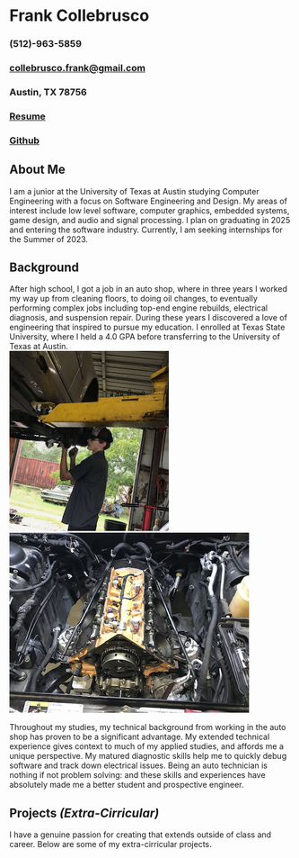 # Frank Collebrusco
### (512)-963-5859
### collebrusco.frank@gmail.com
### Austin, TX 78756
### [Resume]()
### [Github](github.com/collebrusco)
## About Me
I am a junior at the University of Texas at Austin studying Computer Engineering with a focus on Software Engineering and Design. My areas of interest include low level software, computer graphics, embedded systems, game design, and audio and signal processing. I plan on graduating in 2025 and entering the software industry. Currently, I am seeking internships for the Summer of 2023.  
  
## Background
After high school, I got a job in an auto shop, where in three years I worked my way up from cleaning floors, to doing oil changes, to eventually performing complex jobs including top-end engine rebuilds, electrical diagnosis, and suspension repair. During these years I discovered a love of engineering that inspired to pursue my education. I enrolled at Texas State University, where I held a 4.0 GPA before transferring to the University of Texas at Austin.  
![Me in the Shop](/docs/assets/images/me_working_on_merc_small.PNG) ![VW Engine Swap](/docs/assets/images/hemi_rebuild_small.png)   

Throughout my studies, my technical background from working in the auto shop has proven to be a significant advantage. My extended technical experience gives context to much of my applied studies, and affords me a unique perspective. My matured diagnostic skills help me to quickly debug software and track down electrical issues. Being an auto technician is nothing if not problem solving: and these skills and experiences have absolutely made me a better student and prospective engineer.  

## Projects *(Extra-Cirricular)*
I have a genuine passion for creating that extends outside of class and career. Below are some of my extra-cirricular projects.
